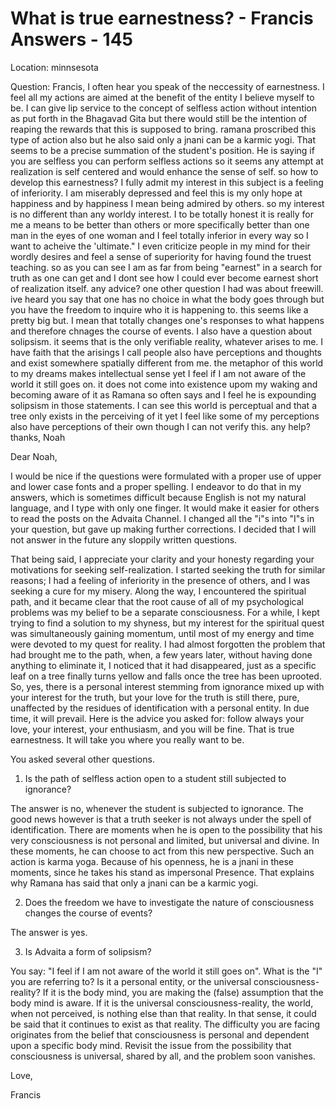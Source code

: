 # What is true earnestness? - Francis Answers - 145

Location: minnsesota&nbsp;

Question: Francis, I often hear you speak of the neccessity of earnestness. I feel all my actions are aimed at the benefit of the entity I believe myself to be. I can give lip service to the concept of selfless action without intention as put forth in the Bhagavad Gita but there would still be the intention of reaping the rewards that this is supposed to bring. ramana proscribed this type of action also but he also said only a jnani can be a karmic yogi. That seems to be a precise summation of the student's position. He is saying if you are selfless you can perform selfless actions so it seems any attempt at realization is self centered and would enhance the sense of self. so how to develop this earnestness? I fully admit my interest in this subject is a feeling of inferiority. I am miserably depressed and feel this is my only hope at happiness and by happiness I mean being admired by others. so my interest is no different than any worldy interest. I to be totally honest it is really for me a means to be better than others or more specifically better than one man in the eyes of one woman and I feel totally inferior in every way so I want to acheive the 'ultimate.&quot; I even criticize people in my mind for their wordly desires and feel a sense of superiority for having found the truest teaching. so as you can see I am as far from being &quot;earnest&quot; in a search for truth as one can get and I dont see how I could ever become earnest short of realization itself. any advice? one other question I had was about freewill. ive heard you say that one has no choice in what the body goes through but you have the freedom to inquire who it is happening to. this seems like a pretty big but. I mean that totally changes one's responses to what happens and therefore chnages the course of events. I also have a question about solipsism. it seems that is the only verifiable reality, whatever arises to me. I have faith that the arisings I call people also have perceptions and thoughts and exist somewhere spatially different from me. the metaphor of this world to my dreams makes intellectual sense yet I feel if I am not aware of the world it still goes on. it does not come into existence upom my waking and becoming aware of it as Ramana so often says and I feel he is expounding solipsism in those statements. I can see this world is perceptual and that a tree only exists in the perceiving of it yet I feel like some of my perceptions also have perceptions of their own though I can not verify this. any help? thanks, Noah

Dear Noah,

I would be nice if the questions were formulated with a proper use of upper and lower case fonts and a proper spelling. I endeavor to do that in my answers, which is sometimes difficult because English is not my natural language, and I type with only one finger. It would make it easier for others to read the posts on the Advaita Channel. I changed all the &quot;i&quot;s into &quot;I&quot;s in your question, but gave up making further corrections. I decided that I will not answer in the future any sloppily written questions.

That being said, I appreciate your clarity and your honesty regarding your motivations for seeking self-realization. I started seeking the truth for similar reasons; I had a feeling of inferiority in the presence of others, and I was seeking a cure for my misery. Along the way, I encountered the spiritual path, and it became clear that the root cause of all of my psychological problems was my belief to be a separate consciousness. For a while, I kept trying to find a solution to my shyness, but my interest for the spiritual quest was simultaneously gaining momentum, until most of my energy and time were devoted to my quest for reality. I had almost forgotten the problem that had brought me to the path, when, a few years later, without having done anything to eliminate it, I noticed that it had disappeared, just as a specific leaf on a tree finally turns yellow and falls once the tree has been uprooted. So, yes, there is a personal interest stemming from ignorance mixed up with your interest for the truth, but your love for the truth is still there, pure, unaffected by the residues of identification with a personal entity. In due time, it will prevail. Here is the advice you asked for: follow always your love, your interest, your enthusiasm, and you will be fine. That is true earnestness. It will take you where you really want to be.

You asked several other questions.

1. Is the path of selfless action open to a student still subjected to ignorance?&nbsp;

The answer is no, whenever the student is subjected to ignorance. The good news however is that a truth seeker is not always under the spell of identification. There are moments when he is open to the possibility that his very consciousness is not personal and limited, but universal and divine. In these moments, he can choose to act from this new perspective. Such an action is karma yoga. Because of his openness, he is a jnani in these moments, since he takes his stand as impersonal Presence. That explains why Ramana has said that only a jnani can be a karmic yogi.

2. Does the freedom we have to investigate the nature of consciousness changes the course of events?

The answer is yes.

3. Is Advaita a form of solipsism?

You say: &quot;I feel if I am not aware of the world it still goes on&quot;. What is the &quot;I&quot; you are referring to? Is it a personal entity, or the universal consciousness-reality? If it is the body mind, you are making the (false) assumption that the body mind is aware. If it is the universal consciousness-reality, the world, when not perceived, is nothing else than that reality. In that sense, it could be said that it continues to exist as that reality. The difficulty you are facing originates from the belief that consciousness is personal and dependent upon a specific body mind. Revisit the issue from the possibility that consciousness is universal, shared by all, and the problem soon vanishes.

Love,

Francis


